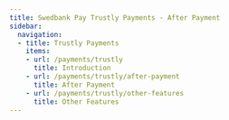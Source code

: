 ```yaml
---
title: Swedbank Pay Trustly Payments - After Payment
sidebar:
  navigation:
  - title: Trustly Payments
    items:
    - url: /payments/trustly
      title: Introduction
    - url: /payments/trustly/after-payment
      title: After Payment
    - url: /payments/trustly/other-features
      title: Other Features
---
```

